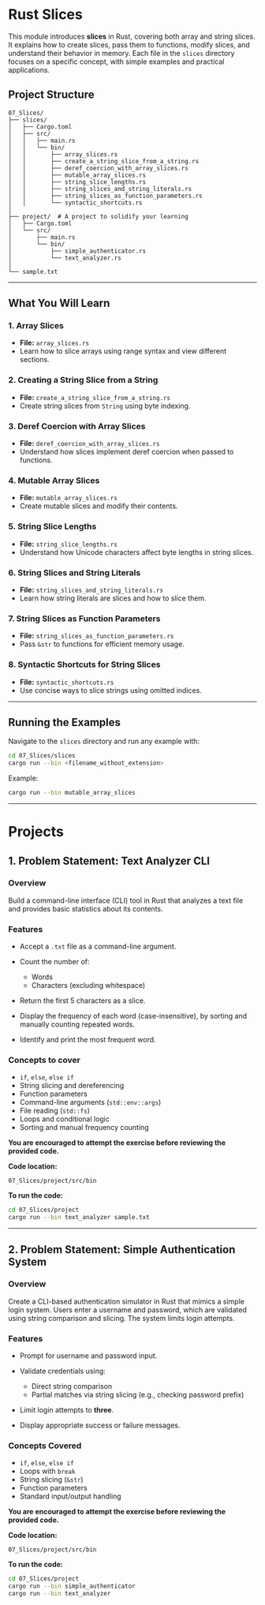# Rust Slices

This module introduces **slices** in Rust, covering both array and string slices. It explains how to create slices, pass them to functions, modify slices, and understand their behavior in memory. Each file in the `slices` directory focuses on a specific concept, with simple examples and practical applications.

## Project Structure

```
07_Slices/
├── slices/
│   ├── Cargo.toml
│   ├── src/
│   │   ├── main.rs
│   │   └── bin/
│   │       ├── array_slices.rs
│   │       ├── create_a_string_slice_from_a_string.rs
│   │       ├── deref_coercion_with_array_slices.rs
│   │       ├── mutable_array_slices.rs
│   │       ├── string_slice_lengths.rs
│   │       ├── string_slices_and_string_literals.rs
│   │       ├── string_slices_as_function_parameters.rs
│   │       └── syntactic_shortcuts.rs
│
├── project/  # A project to solidify your learning
│   ├── Cargo.toml
│   └── src/
│       ├── main.rs
│       └── bin/
│           ├── simple_authenticator.rs
│           └── text_analyzer.rs
│
└── sample.txt
```

---

## What You Will Learn

### 1. Array Slices

* **File:** `array_slices.rs`
* Learn how to slice arrays using range syntax and view different sections.

### 2. Creating a String Slice from a String

* **File:** `create_a_string_slice_from_a_string.rs`
* Create string slices from `String` using byte indexing.

### 3. Deref Coercion with Array Slices

* **File:** `deref_coercion_with_array_slices.rs`
* Understand how slices implement deref coercion when passed to functions.

### 4. Mutable Array Slices

* **File:** `mutable_array_slices.rs`
* Create mutable slices and modify their contents.

### 5. String Slice Lengths

* **File:** `string_slice_lengths.rs`
* Understand how Unicode characters affect byte lengths in string slices.

### 6. String Slices and String Literals

* **File:** `string_slices_and_string_literals.rs`
* Learn how string literals are slices and how to slice them.

### 7. String Slices as Function Parameters

* **File:** `string_slices_as_function_parameters.rs`
* Pass `&str` to functions for efficient memory usage.

### 8. Syntactic Shortcuts for String Slices

* **File:** `syntactic_shortcuts.rs`
* Use concise ways to slice strings using omitted indices.

---

## Running the Examples

Navigate to the `slices` directory and run any example with:

```bash
cd 07_Slices/slices
cargo run --bin <filename_without_extension>
```

Example:

```bash
cargo run --bin mutable_array_slices
```

---

# Projects

## 1. Problem Statement: Text Analyzer CLI

### Overview

Build a command-line interface (CLI) tool in Rust that analyzes a text file and provides basic statistics about its contents.

### Features

* Accept a `.txt` file as a command-line argument.
* Count the number of:

  * Words
  * Characters (excluding whitespace)
* Return the first 5 characters as a slice.
* Display the frequency of each word (case-insensitive), by sorting and manually counting repeated words.
* Identify and print the most frequent word.

### Concepts to cover

* `if`, `else`, `else if`
* String slicing and dereferencing
* Function parameters
* Command-line arguments (`std::env::args`)
* File reading (`std::fs`)
* Loops and conditional logic
* Sorting and manual frequency counting

**You are encouraged to attempt the exercise before reviewing the provided code.**

**Code location:**

```
07_Slices/project/src/bin
```

**To run the code:**

```bash
cd 07_Slices/project
cargo run --bin text_analyzer sample.txt
```

---

## 2. Problem Statement: Simple Authentication System

### Overview

Create a CLI-based authentication simulator in Rust that mimics a simple login system. Users enter a username and password, which are validated using string comparison and slicing. The system limits login attempts.

### Features

* Prompt for username and password input.
* Validate credentials using:

  * Direct string comparison
  * Partial matches via string slicing (e.g., checking password prefix)
* Limit login attempts to **three**.
* Display appropriate success or failure messages.

### Concepts Covered

* `if`, `else`, `else if`
* Loops with `break`
* String slicing (`&str`)
* Function parameters
* Standard input/output handling

**You are encouraged to attempt the exercise before reviewing the provided code.**

**Code location:**

```
07_Slices/project/src/bin
```

**To run the code:**

```bash
cd 07_Slices/project
cargo run --bin simple_authenticator
cargo run --bin text_analyzer

```
